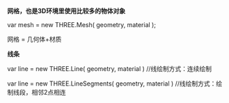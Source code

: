 

**网格，也是3D环境里使用比较多的物体对象**

var mesh = new THREE.Mesh( geometry, material );

网格 = 几何体+材质







**线条**

var line = new THREE.Line( geometry, material )  //线绘制方式：连续绘制

var line = new THREE.LineSegments( geometry, material )  //线绘制方式：绘制线段，相邻2点相连

